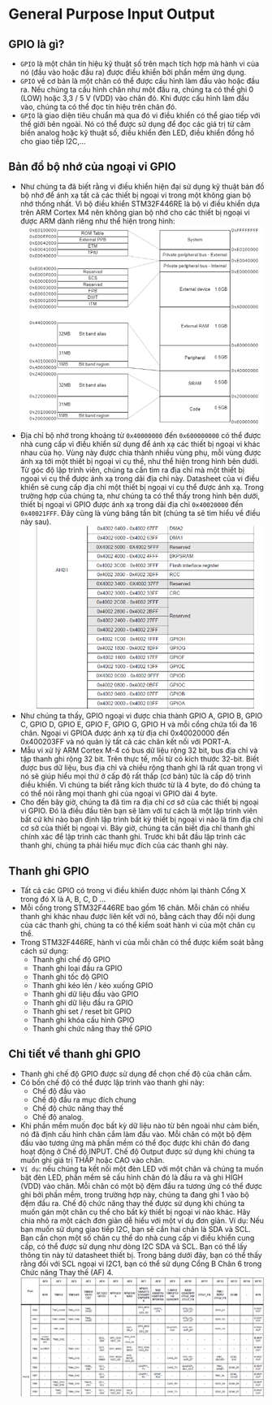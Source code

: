 # General Purpose Input Output 

## GPIO là gì?
- `GPIO` là một chân tín hiệu kỹ thuật số trên mạch tích hợp mà hành vi của nó (đầu vào hoặc đầu ra) được điều khiển bởi phần mềm ứng dụng. </br>
- `GPIO` về cơ bản là một chân có thể được cấu hình làm đầu vào hoặc đầu ra. Nếu chúng ta cấu hình chân như một đầu ra, chúng ta có thể ghi 0 (LOW) hoặc 3,3 / 5 V (VDD) vào chân đó. Khi được cấu hình làm đầu vào, chúng ta có thể đọc tín hiệu trên chân đó. </br> 
- `GPIO` là giao diện tiêu chuẩn mà qua đó vi điều khiển có thể giao tiếp với thế giới bên ngoài. Nó có thể được sử dụng để đọc các giá trị từ cảm biến analog hoặc kỹ thuật số, điều khiển đèn LED, điều khiển đồng hồ cho giao tiếp I2C,... </br>

## Bản đồ bộ nhớ của ngoại vi GPIO
- Như chúng ta đã biết rằng vi điều khiển hiện đại sử dụng kỹ thuật bản đồ bộ nhớ để ánh xạ tất cả các thiết bị ngoại vi trong một không gian bộ nhớ thống nhất. Vì bộ điều khiển STM32F446RE là bộ vi điều khiển dựa trên ARM Cortex M4 nên không gian bộ nhớ cho các thiết bị ngoại vi được ARM dành riêng như thể hiện trong hình: </br>
![alt text](./img/1-gpio.png) </br>
- Địa chỉ bộ nhớ trong khoảng từ `0x40000000` đến `0x600000000` có thể được nhà cung cấp vi điều khiển sử dụng để ánh xạ các thiết bị ngoại vi khác nhau của họ. Vùng này được chia thành nhiều vùng phụ, mỗi vùng được ánh xạ tới một thiết bị ngoại vi cụ thể, như thể hiện trong hình bên dưới. Từ góc độ lập trình viên, chúng ta cần tìm ra địa chỉ mà một thiết bị ngoại vi cụ thể được ánh xạ trong dải địa chỉ này. Datasheet của vi điều khiển sẽ cung cấp địa chỉ một thiết bị ngoại vi cụ thể được ánh xạ. Trong trường hợp của chúng ta, như chúng ta có thể thấy trong hình bên dưới, thiết bị ngoại vi GPIO được ánh xạ trong dải địa chỉ `0x40020000` đến `0x40021FFF`. Đây cũng là vùng băng tần bit (chúng ta sẽ tìm hiểu về điều này sau). </br>
![alt text](./img/2-gpio.png) </br>
- Như chúng ta thấy, GPIO ngoại vi được chia thành GPIO A, GPIO B, GPIO C, GPIO D, GPIO E, GPIO F, GPIO G, GPIO H và mỗi cổng chứa tối đa 16 chân. Ngoại vi GPIOA được ánh xạ từ địa chỉ 0x40020000 đến 0x400203FF và nó quản lý tất cả các chân kết nối với PORT-A. </br>
- Mẫu vi xử lý ARM Cortex M-4 có bus dữ liệu rộng 32 bit, bus địa chỉ và tập thanh ghi rộng 32 bit. Trên thực tế, mỗi từ có kích thước 32-bit. Biết được bus dữ liệu, bus địa chỉ và chiều rộng thanh ghi là rất quan trọng vì nó sẽ giúp hiểu mọi thứ ở cấp độ rất thấp (cơ bản) tức là cấp độ trình điều khiển. Vì chúng ta biết rằng kích thước từ là 4 byte, do đó chúng ta có thể nói rằng mọi thanh ghi của ngoại vi GPIO dài 4 byte. </br>
- Cho đến bây giờ, chúng ta đã tìm ra địa chỉ cơ sở của các thiết bị ngoại vi GPIO. Đó là điều đầu tiên bạn sẽ làm với tư cách là một lập trình viên bất cứ khi nào bạn định lập trình bất kỳ thiết bị ngoại vi nào là tìm địa chỉ cơ sở của thiết bị ngoại vi. Bây giờ, chúng ta cần biết địa chỉ thanh ghi chính xác để lập trình các thanh ghi. Trước khi bắt đầu lập trình các thanh ghi, chúng ta phải hiểu mục đích của các thanh ghi này. </br>

## Thanh ghi GPIO
- Tất cả các GPIO có trong vi điều khiển được nhóm lại thành Cổng X trong đó X là A, B, C, D ... </br>
- Mỗi cổng trong STM32F446RE bao gồm 16 chân. Mỗi chân có nhiều thanh ghi khác nhau được liên kết với nó, bằng cách thay đổi nội dung của các thanh ghi, chúng ta có thể kiểm soát hành vi của một chân cụ thể. </br>
- Trong STM32F446RE, hành vi của mỗi chân có thể được kiểm soát bằng cách sử dụng: </br>
    - Thanh ghi chế độ GPIO </br>
    - Thanh ghi loại đầu ra GPIO </br>
    - Thanh ghi tốc độ GPIO </br>
    - Thanh ghi kéo lên / kéo xuống GPIO </br>
    - Thanh ghi dữ liệu đầu vào GPIO </br>
    - Thanh ghi dữ liệu đầu ra GPIO </br>
    - Thanh ghi set / reset bit GPIO </br>
    - Thanh ghi khóa cấu hình GPIO </br>
    - Thanh ghi chức năng thay thế GPIO </br>

## Chi tiết về thanh ghi GPIO
- Thanh ghi chế độ GPIO được sử dụng để chọn chế độ của chân cắm. </br>
- Có bốn chế độ có thể được lập trình vào thanh ghi này: </br>
    - Chế độ đầu vào </br>
    - Chế độ đầu ra mục đích chung </br>
    - Chế độ chức năng thay thế </br>
    - Chế độ analog. </br>
- Khi phần mềm muốn đọc bất kỳ dữ liệu nào từ bên ngoài như cảm biến, nó đã định cấu hình chân cắm làm đầu vào. Mỗi chân có một bộ đệm đầu vào tương ứng mà phần mềm có thể đọc được khi chân đó đang hoạt động ở Chế độ INPUT. Chế độ Output được sử dụng khi chúng ta muốn ghi giá trị THẤP hoặc CAO vào chân. </br>
- `Ví dụ`: nếu chúng ta kết nối một đèn LED với một chân và chúng ta muốn bật đèn LED, phần mềm sẽ cấu hình chân đó là đầu ra và ghi HIGH (VDD) vào chân. Mỗi chân có một bộ đệm đầu ra tương ứng có thể được ghi bởi phần mềm, trong trường hợp này, chúng ta đang ghi 1 vào bộ đệm đầu ra. Chế độ chức năng thay thế được sử dụng khi chúng ta muốn gán một chân cụ thể cho bất kỳ thiết bị ngoại vi nào khác. Hãy chia nhỏ ra một cách đơn giản dễ hiểu với một ví dụ đơn giản. Ví dụ: Nếu bạn muốn sử dụng giao tiếp I2C, bạn sẽ cần hai chân là SDA và SCL. Bạn cần chọn một số chân cụ thể do nhà cung cấp vi điều khiển cung cấp, có thể được sử dụng như dòng I2C SDA và SCL. Bạn có thể lấy thông tin này từ datasheet thiết bị. Trong bảng dưới đây, bạn có thể thấy rằng đối với SCL ngoại vi I2C1, bạn có thể sử dụng Cổng B Chân 6 trong Chức năng Thay thế (AF) 4. </br>
![alt text](./img/3-gpio.png) </br>